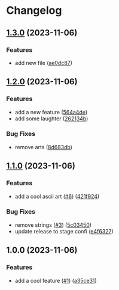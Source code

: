 # Changelog

## [1.3.0](https://github.com/square-li/react-mini-with-release-test/compare/v1.2.0...v1.3.0) (2023-11-06)


### Features

* add new file ([ae0dc87](https://github.com/square-li/react-mini-with-release-test/commit/ae0dc87fc45ba86a2589e9b7ab9c81f634ded518))

## [1.2.0](https://github.com/square-li/react-mini-with-release-test/compare/v1.1.0...v1.2.0) (2023-11-06)


### Features

* add a new feature ([564a4de](https://github.com/square-li/react-mini-with-release-test/commit/564a4dea339858b11fbde3f66f44eda40337853a))
* add some laughter ([262134b](https://github.com/square-li/react-mini-with-release-test/commit/262134ba45ce5a1f9da1731bb51a2f6d15eb9b56))


### Bug Fixes

* remove arts ([8d683db](https://github.com/square-li/react-mini-with-release-test/commit/8d683db2795cfadb189b03527bbab42336e52104))

## [1.1.0](https://github.com/square-li/react-mini-with-release-test/compare/v1.0.0...v1.1.0) (2023-11-06)


### Features

* add a cool ascii art ([#6](https://github.com/square-li/react-mini-with-release-test/issues/6)) ([421f924](https://github.com/square-li/react-mini-with-release-test/commit/421f924ed6b34b6e99171487efd96445c0534904))


### Bug Fixes

* remove strings ([#3](https://github.com/square-li/react-mini-with-release-test/issues/3)) ([5c03450](https://github.com/square-li/react-mini-with-release-test/commit/5c03450c5b49eabe39750158d8468271f3e900ce))
* update release to stage confi ([e4f6327](https://github.com/square-li/react-mini-with-release-test/commit/e4f6327bb465619590a66267068a30b5ef1fc0f7))

## 1.0.0 (2023-11-06)


### Features

* add a cool feature ([#1](https://github.com/square-li/react-mini-with-release-test/issues/1)) ([a35ce31](https://github.com/square-li/react-mini-with-release-test/commit/a35ce3175c1a1a223404713ecfa893bd533ab4c1))
